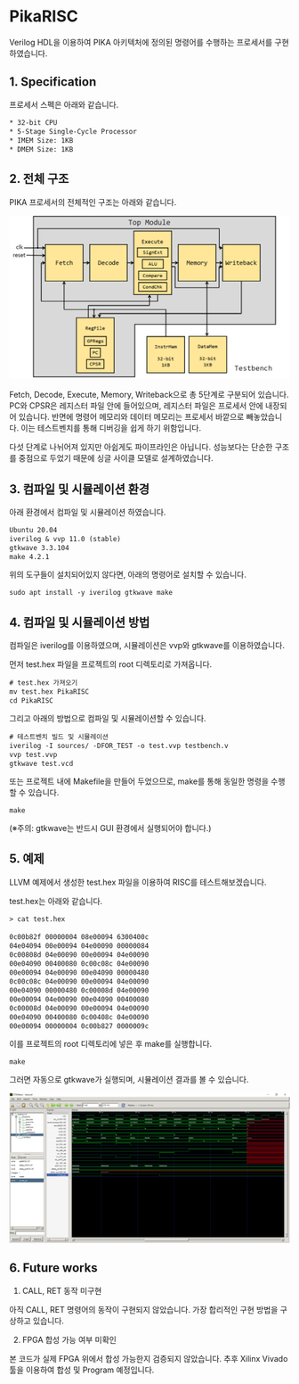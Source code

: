 # PikaRISC

Verilog HDL을 이용하여 PIKA 아키텍처에 정의된 명령어를 수행하는 프로세서를 구현하였습니다. 

## 1. Specification

프로세서 스펙은 아래와 같습니다.

```
* 32-bit CPU
* 5-Stage Single-Cycle Processor
* IMEM Size: 1KB
* DMEM Size: 1KB
```

## 2. 전체 구조

PIKA 프로세서의 전체적인 구조는 아래와 같습니다.

![PIKA Structural Diagram](https://github.com/pikamonvvs/PikaProject/blob/master/resources/Structural%20Diagram.png)

Fetch, Decode, Execute, Memory, Writeback으로 총 5단계로 구분되어 있습니다. PC와 CPSR은 레지스터 파일 안에 들어있으며, 레지스터 파일은 프로세서 안에 내장되어 있습니다. 반면에 명령어 메모리와 데이터 메모리는 프로세서 바깥으로 빼놓았습니다. 이는 테스트벤치를 통해 디버깅을 쉽게 하기 위함입니다.

다섯 단계로 나뉘어져 있지만 아쉽게도 파이프라인은 아닙니다. 성능보다는 단순한 구조를 중점으로 두었기 때문에 싱글 사이클 모델로 설계하였습니다.

## 3. 컴파일 및 시뮬레이션 환경

아래 환경에서 컴파일 및 시뮬레이션 하였습니다.

```
Ubuntu 20.04
iverilog & vvp 11.0 (stable)
gtkwave 3.3.104
make 4.2.1
```

위의 도구들이 설치되어있지 않다면, 아래의 명령어로 설치할 수 있습니다.

```
sudo apt install -y iverilog gtkwave make
```

## 4. 컴파일 및 시뮬레이션 방법

컴파일은 iverilog를 이용하였으며, 시뮬레이션은 vvp와 gtkwave를 이용하였습니다.

먼저 test.hex 파일을 프로젝트의 root 디렉토리로 가져옵니다.

```
# test.hex 가져오기
mv test.hex PikaRISC
cd PikaRISC
```

그리고 아래의 방법으로 컴파일 및 시뮬레이션할 수 있습니다.

```
# 테스트벤치 빌드 및 시뮬레이션
iverilog -I sources/ -DFOR_TEST -o test.vvp testbench.v
vvp test.vvp
gtkwave test.vcd
```

또는 프로젝트 내에 Makefile을 만들어 두었으므로, make를 통해 동일한 명령을 수행할 수 있습니다.

```
make
```

(※주의: gtkwave는 반드시 GUI 환경에서 실행되어야 합니다.)

## 5. 예제

LLVM 예제에서 생성한 test.hex 파일을 이용하여 RISC를 테스트해보겠습니다.

test.hex는 아래와 같습니다.

```
> cat test.hex

0c00b82f 00000004 08e00094 6300400c
04e04094 00e00094 04e00090 00000084
0c00808d 04e00090 00e00094 04e00090
00e04090 00400080 0c00c08c 04e00090
00e00094 04e00090 00e04090 00000480
0c00c08c 04e00090 00e00094 04e00090
00e04090 00000480 0c00008d 04e00090
00e00094 04e00090 00e04090 00400080
0c00008d 04e00090 00e00094 04e00090
00e04090 00400080 0c00408c 04e00090
00e00094 00000004 0c00b827 0000009c
```

이를 프로젝트의 root 디렉토리에 넣은 후 make를 실행합니다.

```
make
```

그러면 자동으로 gtkwave가 실행되며, 시뮬레이션 결과를 볼 수 있습니다.

![PikaRISC Simulation Result](https://github.com/pikamonvvs/PikaProject/blob/master/resources/Simulation%20Result.png)

## 6. Future works

1. CALL, RET 동작 미구현

아직 CALL, RET 명령어의 동작이 구현되지 않았습니다. 가장 합리적인 구현 방법을 구상하고 있습니다.

2. FPGA 합성 가능 여부 미확인

본 코드가 실제 FPGA 위에서 합성 가능한지 검증되지 않았습니다. 추후 Xilinx Vivado 툴을 이용하여 합성 및 Program 예정입니다.


